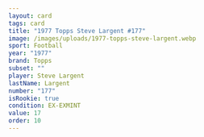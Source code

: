 ```yaml
---
layout: card
tags: card
title: "1977 Topps Steve Largent #177"
image: /images/uploads/1977-topps-steve-largent.webp
sport: Football
year: "1977"
brand: Topps
subset: ""
player: Steve Largent
lastName: Largent
number: "177"
isRookie: true
condition: EX-EXMINT
value: 17
order: 10
---
```


